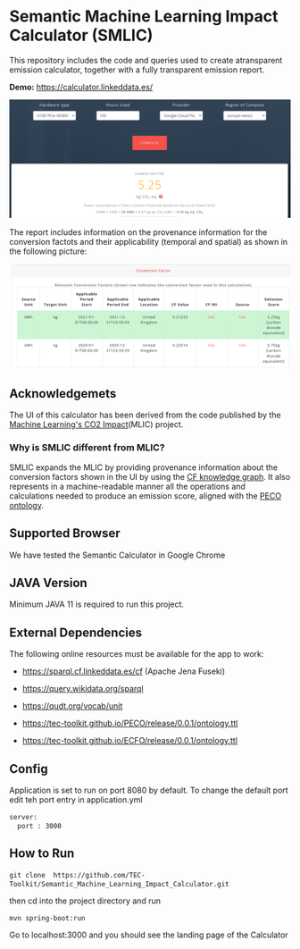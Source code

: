 # Semantic Machine Learning Impact Calculator (SMLIC)
This repository includes the code and queries used to create atransparent emission calculator, together with a fully transparent emission report.

**Demo:** https://calculator.linkeddata.es/

<img src="images/calc.png"></img>

The report includes information on the provenance information for the conversion factots and their applicability (temporal and spatial) as shown in the following picture:

<img src="images/cf.png"></img>

## Acknowledgemets 

The UI of this calculator has been derived from the code published by the <a href="https://github.com/mlco2/impact">Machine Learning's CO2 Impact</a>(MLIC) project. 

### Why is SMLIC different from MLIC?
SMLIC expands the MLIC by providing provenance information about the conversion factors shown in the UI by using the [CF knowledge graph](https://github.com/EATS-UoA/cfkg). It also represents in a machine-readable manner all the operations and calculations needed to produce an emission score, aligned with the [PECO ontology](https://w3id.org/peco).

## Supported Browser

We have tested the Semantic Calculator in Google Chrome

## JAVA Version

Minimum JAVA 11 is required to run this project. 

## External Dependencies

The following online resources must be available for the app to work: 

- https://sparql.cf.linkeddata.es/cf (Apache Jena Fuseki)

- https://query.wikidata.org/sparql

- https://qudt.org/vocab/unit

- https://tec-toolkit.github.io/PECO/release/0.0.1/ontology.ttl

- https://tec-toolkit.github.io/ECFO/release/0.0.1/ontology.ttl

## Config

Application is set to run on port 8080 by default. To change the default port edit teh port entry in  application.yml 

````
server:
  port : 3000
````

## How to Run

````
git clone  https://github.com/TEC-Toolkit/Semantic_Machine_Learning_Impact_Calculator.git
````

then cd into the project directory and run 

````
mvn spring-boot:run
````

Go to localhost:3000 and you should see the landing page of the Calculator